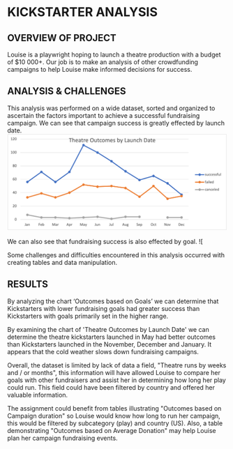 # KICKSTARTER ANALYSIS

## OVERVIEW OF PROJECT
Louise is a playwright hoping to launch a theatre production with a budget of $10 000+. Our job is to make an analysis of other crowdfunding campaigns to help Louise make informed decisions for success. 

## ANALYSIS & CHALLENGES

This analysis was performed on a wide dataset, sorted and organized to ascertain the factors important to achieve a successful fundraising campaign. 
We can see that campaign success is greatly effected by launch date. ![Theater_Outcomes_vs_Launch.png](Resources/Theater_Outcomes_vs_Launch.png) 

We can also see that fundraising success is also effected by goal.
![

Some challenges and difficulties encountered in this analysis occurred with creating tables and data manipulation. 

## RESULTS 

By analyzing the chart ‘Outcomes based on Goals’ we can determine that Kickstarters with lower fundraising goals had greater success than Kickstarters with goals primarily set in the higher range. 

By examining the chart of 'Theatre Outcomes by Launch Date' we can determine the theatre kickstarters launched in May had better outcomes than Kickstarters launched in the November, December and January. It appears that the cold weather slows down fundraising campaigns. 

Overall, the dataset is limited by lack of data a field, "Theatre runs by weeks and / or months", this information will have allowed Louise to compare her goals with other fundraisers and assist her in determining how long her play could run. This field could have been filtered by country and offered her valuable information. 

The assignment could benefit from tables illustrating "Outcomes based on Campaign duration" so Louise would know how long to run her campaign, this would be filtered by subcategory (play) and country (US). Also, a table demonstrating "Outcomes based on Average Donation" may help Louise plan her campaign fundraising events.
